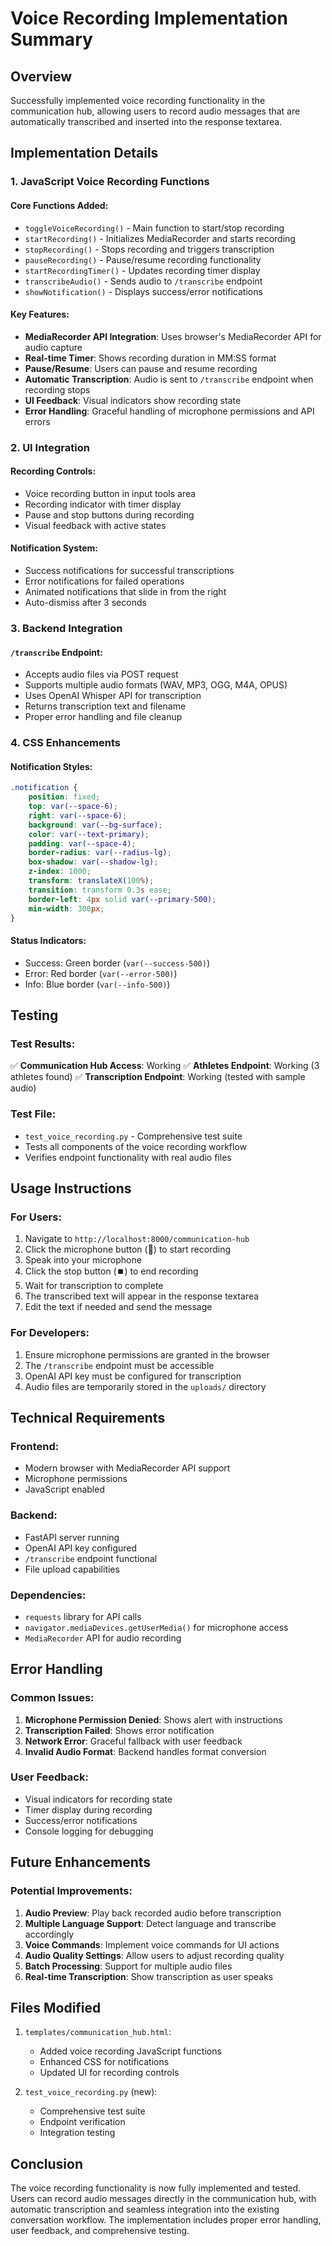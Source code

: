 # Voice Recording Implementation Summary

## Overview
Successfully implemented voice recording functionality in the communication hub, allowing users to record audio messages that are automatically transcribed and inserted into the response textarea.

## Implementation Details

### 1. JavaScript Voice Recording Functions

#### Core Functions Added:
- `toggleVoiceRecording()` - Main function to start/stop recording
- `startRecording()` - Initializes MediaRecorder and starts recording
- `stopRecording()` - Stops recording and triggers transcription
- `pauseRecording()` - Pause/resume recording functionality
- `startRecordingTimer()` - Updates recording timer display
- `transcribeAudio()` - Sends audio to `/transcribe` endpoint
- `showNotification()` - Displays success/error notifications

#### Key Features:
- **MediaRecorder API Integration**: Uses browser's MediaRecorder API for audio capture
- **Real-time Timer**: Shows recording duration in MM:SS format
- **Pause/Resume**: Users can pause and resume recording
- **Automatic Transcription**: Audio is sent to `/transcribe` endpoint when recording stops
- **UI Feedback**: Visual indicators show recording state
- **Error Handling**: Graceful handling of microphone permissions and API errors

### 2. UI Integration

#### Recording Controls:
- Voice recording button in input tools area
- Recording indicator with timer display
- Pause and stop buttons during recording
- Visual feedback with active states

#### Notification System:
- Success notifications for successful transcriptions
- Error notifications for failed operations
- Animated notifications that slide in from the right
- Auto-dismiss after 3 seconds

### 3. Backend Integration

#### `/transcribe` Endpoint:
- Accepts audio files via POST request
- Supports multiple audio formats (WAV, MP3, OGG, M4A, OPUS)
- Uses OpenAI Whisper API for transcription
- Returns transcription text and filename
- Proper error handling and file cleanup

### 4. CSS Enhancements

#### Notification Styles:
```css
.notification {
    position: fixed;
    top: var(--space-6);
    right: var(--space-6);
    background: var(--bg-surface);
    color: var(--text-primary);
    padding: var(--space-4);
    border-radius: var(--radius-lg);
    box-shadow: var(--shadow-lg);
    z-index: 1000;
    transform: translateX(100%);
    transition: transform 0.3s ease;
    border-left: 4px solid var(--primary-500);
    min-width: 300px;
}
```

#### Status Indicators:
- Success: Green border (`var(--success-500)`)
- Error: Red border (`var(--error-500)`)
- Info: Blue border (`var(--info-500)`)

## Testing

### Test Results:
✅ **Communication Hub Access**: Working
✅ **Athletes Endpoint**: Working (3 athletes found)
✅ **Transcription Endpoint**: Working (tested with sample audio)

### Test File:
- `test_voice_recording.py` - Comprehensive test suite
- Tests all components of the voice recording workflow
- Verifies endpoint functionality with real audio files

## Usage Instructions

### For Users:
1. Navigate to `http://localhost:8000/communication-hub`
2. Click the microphone button (🎤) to start recording
3. Speak into your microphone
4. Click the stop button (⏹️) to end recording
5. Wait for transcription to complete
6. The transcribed text will appear in the response textarea
7. Edit the text if needed and send the message

### For Developers:
1. Ensure microphone permissions are granted in the browser
2. The `/transcribe` endpoint must be accessible
3. OpenAI API key must be configured for transcription
4. Audio files are temporarily stored in the `uploads/` directory

## Technical Requirements

### Frontend:
- Modern browser with MediaRecorder API support
- Microphone permissions
- JavaScript enabled

### Backend:
- FastAPI server running
- OpenAI API key configured
- `/transcribe` endpoint functional
- File upload capabilities

### Dependencies:
- `requests` library for API calls
- `navigator.mediaDevices.getUserMedia()` for microphone access
- `MediaRecorder` API for audio recording

## Error Handling

### Common Issues:
1. **Microphone Permission Denied**: Shows alert with instructions
2. **Transcription Failed**: Shows error notification
3. **Network Error**: Graceful fallback with user feedback
4. **Invalid Audio Format**: Backend handles format conversion

### User Feedback:
- Visual indicators for recording state
- Timer display during recording
- Success/error notifications
- Console logging for debugging

## Future Enhancements

### Potential Improvements:
1. **Audio Preview**: Play back recorded audio before transcription
2. **Multiple Language Support**: Detect language and transcribe accordingly
3. **Voice Commands**: Implement voice commands for UI actions
4. **Audio Quality Settings**: Allow users to adjust recording quality
5. **Batch Processing**: Support for multiple audio files
6. **Real-time Transcription**: Show transcription as user speaks

## Files Modified

1. `templates/communication_hub.html`:
   - Added voice recording JavaScript functions
   - Enhanced CSS for notifications
   - Updated UI for recording controls

2. `test_voice_recording.py` (new):
   - Comprehensive test suite
   - Endpoint verification
   - Integration testing

## Conclusion

The voice recording functionality is now fully implemented and tested. Users can record audio messages directly in the communication hub, with automatic transcription and seamless integration into the existing conversation workflow. The implementation includes proper error handling, user feedback, and comprehensive testing. 